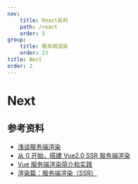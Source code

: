 ```yaml
---
nav:
    title: React系列
    path: /react
    order: 5
group:
    title: 服务端渲染
    order: 23
title: Next
order: 2
---
```


# Next

## 参考资料

- [浅谈服务端渲染](https://www.jianshu.com/p/10b6074d772c)
- [从 0 开始，搭建 Vue2.0 SSR 服务端渲染](https://www.jianshu.com/p/c6a07755b08d)
- [Vue 服务端渲染简介和实践](https://www.jianshu.com/p/7f06022a8ddd)
- [渲染篇：服务端渲染（SSR）](https://www.jianshu.com/p/b8cfa496b7ec)
